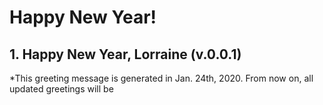 # Happy New Year!
## 1. Happy New Year, Lorraine (v.0.0.1)
*This greeting message is generated in Jan. 24th, 2020. From now on, all updated greetings will be 

